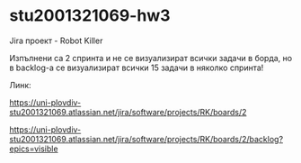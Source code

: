 # stu2001321069-hw3

Jira проект - Robot Killer

Изпълнени са 2 спринта и не се визуализират всички задачи в борда, но в backlog-a се визуализират всички 15 задачи в няколко спринта!

Линк:

https://uni-plovdiv-stu2001321069.atlassian.net/jira/software/projects/RK/boards/2

https://uni-plovdiv-stu2001321069.atlassian.net/jira/software/projects/RK/boards/2/backlog?epics=visible

